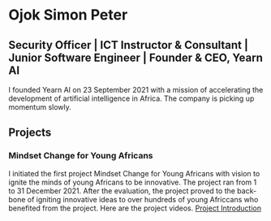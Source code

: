 # Ojok Simon Peter
## Security Officer | ICT Instructor & Consultant | Junior Software Engineer | Founder & CEO, Yearn AI

I founded Yearn AI on 23 September 2021 with a mission of accelerating the development of artificial intelligence in Africa. The company is picking up momentum slowly.

## Projects
### Mindset Change for Young Africans
I initiated the first project Mindset Change for Young Africans with vision to ignite the minds of young Africans to be innovative. The project ran from 1 to 31 December 2021. After the evaluation, the project proved to the back-bone of igniting innovative ideas to over hundreds of young Africcans who benefited from the project. Here are the project videos.
[Project Introduction](https://youtu.be/DKxWGMIbOCY?list=PLJVUP94CJbF2TZFixEzL3AmDdXomLPMmO)


<!---
Jokmonsimon/Jokmonsimon is a ✨ special ✨ repository because its `README.md` (this file) appears on your GitHub profile.
You can click the Preview link to take a look at your changes.
--->
